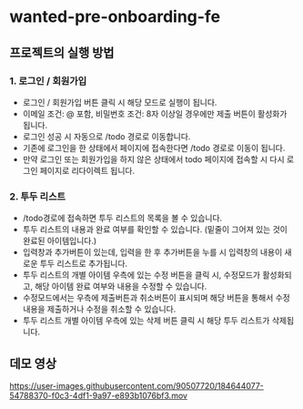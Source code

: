# wanted-pre-onboarding-fe

## 프로젝트의 실행 방법
### 1. 로그인 / 회원가입
* 로그인 / 회원가입 버튼 클릭 시 해당 모드로 실행이 됩니다. 
* 이메일 조건: @ 포함, 비밀번호 조건: 8자 이상일 경우에만 제출 버튼이 활성화가 됩니다. 
* 로그인 성공 시 자동으로 /todo 경로로 이동합니다.
* 기존에 로그인을 한 상태에서 페이지에 접속한다면 /todo 경로로 이동이 됩니다. 
* 만약 로그인 또는 회원가입을 하지 않은 상태에서 todo 페이지에 접속할 시 다시 로그인 페이지로 리다이렉트 됩니다. 

### 2. 투두 리스트
* /todo경로에 접속하면 투두 리스트의 목록을 볼 수 있습니다.
* 투두 리스트의 내용과 완료 여부를 확인할 수 있습니다. (밑줄이 그어져 있는 것이 완료된 아이템입니다.)
* 입력창과 추가버튼이 있는데, 입력을 한 후 추가버튼을 누를 시 입력창의 내용이 새로운 투두 리스트로 추가됩니다.
* 투두 리스트의 개별 아이템 우측에 있는 수정 버튼을 클릭 시, 수정모드가 활성화되고, 해당 아이템 완료 여부와 내용을 수정할 수 있습니다. 
* 수정모드에서는 우측에 제출버튼과 취소버튼이 표시되며 해당 버튼을 통해서 수정 내용을 제출하거나 수정을 취소할 수 있습니다. 
* 투두 리스트 개별 아이템 우측에 있는 삭제 버튼 클릭 시 해당 투두 리스트가 삭제됩니다. 

## 데모 영상
https://user-images.githubusercontent.com/90507720/184644077-54788370-f0c3-4df1-9a97-e893b1076bf3.mov









